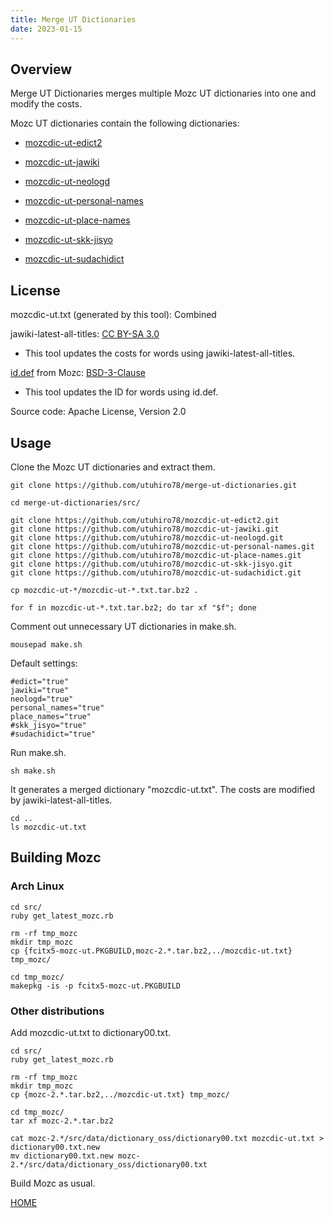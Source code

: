 ```yaml
---
title: Merge UT Dictionaries
date: 2023-01-15
---
```


## Overview

Merge UT Dictionaries merges multiple Mozc UT dictionaries into one and modify the costs.

Mozc UT dictionaries contain the following dictionaries:

- [mozcdic-ut-edict2](https://github.com/utuhiro78/mozcdic-ut-edict2)

- [mozcdic-ut-jawiki](https://github.com/utuhiro78/mozcdic-ut-jawiki)

- [mozcdic-ut-neologd](https://github.com/utuhiro78/mozcdic-ut-neologd)

- [mozcdic-ut-personal-names](https://github.com/utuhiro78/mozcdic-ut-personal-names)

- [mozcdic-ut-place-names](https://github.com/utuhiro78/mozcdic-ut-place-names)

- [mozcdic-ut-skk-jisyo](https://github.com/utuhiro78/mozcdic-ut-skk-jisyo)

- [mozcdic-ut-sudachidict](https://github.com/utuhiro78/mozcdic-ut-sudachidict)

## License

mozcdic-ut.txt (generated by this tool): Combined

jawiki-latest-all-titles: [CC BY-SA 3.0](https://ja.wikipedia.org/wiki/Wikipedia:ウィキペディアを二次利用する)

- This tool updates the costs for words using jawiki-latest-all-titles.

[id.def](https://github.com/google/mozc/blob/master/src/data/dictionary_oss/id.def) from Mozc: [BSD-3-Clause](https://github.com/google/mozc)

- This tool updates the ID for words using id.def.

Source code: Apache License, Version 2.0

## Usage

Clone the Mozc UT dictionaries and extract them.

```
git clone https://github.com/utuhiro78/merge-ut-dictionaries.git

cd merge-ut-dictionaries/src/

git clone https://github.com/utuhiro78/mozcdic-ut-edict2.git
git clone https://github.com/utuhiro78/mozcdic-ut-jawiki.git
git clone https://github.com/utuhiro78/mozcdic-ut-neologd.git
git clone https://github.com/utuhiro78/mozcdic-ut-personal-names.git
git clone https://github.com/utuhiro78/mozcdic-ut-place-names.git
git clone https://github.com/utuhiro78/mozcdic-ut-skk-jisyo.git
git clone https://github.com/utuhiro78/mozcdic-ut-sudachidict.git

cp mozcdic-ut-*/mozcdic-ut-*.txt.tar.bz2 .

for f in mozcdic-ut-*.txt.tar.bz2; do tar xf "$f"; done
```

Comment out unnecessary UT dictionaries in make.sh.

```
mousepad make.sh
```

Default settings:

```
#edict="true"
jawiki="true"
neologd="true"
personal_names="true"
place_names="true"
#skk_jisyo="true"
#sudachidict="true"
```

Run make.sh.

```
sh make.sh
```

It generates a merged dictionary "mozcdic-ut.txt". The costs are modified by jawiki-latest-all-titles.

```
cd ..
ls mozcdic-ut.txt
```

## Building Mozc

### Arch Linux

```
cd src/
ruby get_latest_mozc.rb 

rm -rf tmp_mozc
mkdir tmp_mozc
cp {fcitx5-mozc-ut.PKGBUILD,mozc-2.*.tar.bz2,../mozcdic-ut.txt} tmp_mozc/

cd tmp_mozc/
makepkg -is -p fcitx5-mozc-ut.PKGBUILD
```

### Other distributions

Add mozcdic-ut.txt to dictionary00.txt.

```
cd src/
ruby get_latest_mozc.rb 

rm -rf tmp_mozc
mkdir tmp_mozc
cp {mozc-2.*.tar.bz2,../mozcdic-ut.txt} tmp_mozc/

cd tmp_mozc/
tar xf mozc-2.*.tar.bz2

cat mozc-2.*/src/data/dictionary_oss/dictionary00.txt mozcdic-ut.txt > dictionary00.txt.new
mv dictionary00.txt.new mozc-2.*/src/data/dictionary_oss/dictionary00.txt
```

Build Mozc as usual.

[HOME](http://linuxplayers.g1.xrea.com/mozc-ut.html)
